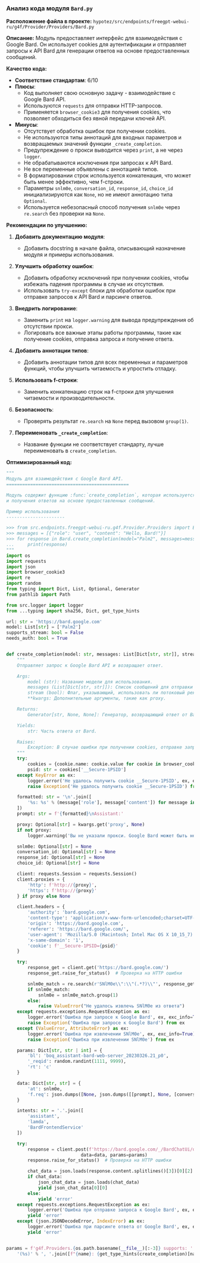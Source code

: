 ### **Анализ кода модуля `Bard.py`**

**Расположение файла в проекте:** `hypotez/src/endpoints/freegpt-webui-ru/g4f/Provider/Providers/Bard.py`

**Описание:** Модуль предоставляет интерфейс для взаимодействия с Google Bard. Он использует cookies для аутентификации и отправляет запросы к API Bard для генерации ответов на основе предоставленных сообщений.

**Качество кода:**

- **Соответствие стандартам**: 6/10
- **Плюсы**:
    - Код выполняет свою основную задачу - взаимодействие с Google Bard API.
    - Используются `requests` для отправки HTTP-запросов.
    - Применяется `browser_cookie3` для получения cookies, что позволяет обходиться без явной передачи ключей API.
- **Минусы**:
    - Отсутствует обработка ошибок при получении cookies.
    - Не используются типы аннотаций для входных параметров и возвращаемых значений функции `_create_completion`.
    - Предупреждение о прокси выводится через `print`, а не через `logger`.
    - Не обрабатываются исключения при запросах к API Bard.
    - Не все переменные объявлены с аннотацией типов.
    - В форматировании строк используется конкатенация, что может быть менее эффективно, чем f-строки.
    - Параметры `snlm0e`, `conversation_id`, `response_id`, `choice_id` инициализируются как `None`, но не имеют аннотацию типа `Optional`.
    - Используется небезопасный способ получения `snlm0e` через `re.search` без проверки на `None`.

**Рекомендации по улучшению:**

1.  **Добавить документацию модуля**:
    - Добавить docstring в начале файла, описывающий назначение модуля и примеры использования.

2.  **Улучшить обработку ошибок**:
    - Добавить обработку исключений при получении cookies, чтобы избежать падения программы в случае их отсутствия.
    - Использовать `try-except` блоки для обработки ошибок при отправке запросов к API Bard и парсинге ответов.

3.  **Внедрить логирование**:
    - Заменить `print` на `logger.warning` для вывода предупреждения об отсутствии прокси.
    - Логировать все важные этапы работы программы, такие как получение cookies, отправка запроса и получение ответа.

4.  **Добавить аннотации типов**:
    - Добавить аннотации типов для всех переменных и параметров функций, чтобы улучшить читаемость и упростить отладку.

5.  **Использовать f-строки**:
    - Заменить конкатенацию строк на f-строки для улучшения читаемости и производительности.

6. **Безопасность**:
   - Проверять результат `re.search` на `None` перед вызовом `group(1)`.

7. **Переименовать `_create_completion`**:
    - Название функции не соответствует стандарту, лучше переименовать в `create_completion`.

**Оптимизированный код:**

```python
"""
Модуль для взаимодействия с Google Bard API.
==============================================

Модуль содержит функцию :func:`create_completion`, которая используется для отправки запросов к Google Bard
и получения ответов на основе предоставленных сообщений.

Пример использования
----------------------

>>> from src.endpoints.freegpt-webui-ru.g4f.Provider.Providers import Bard
>>> messages = [{"role": "user", "content": "Hello, Bard!"}]
>>> for response in Bard.create_completion(model="Palm2", messages=messages, stream=False):
...     print(response)
"""
import os
import requests
import json
import browser_cookie3
import re
import random
from typing import Dict, List, Optional, Generator
from pathlib import Path

from src.logger import logger
from ...typing import sha256, Dict, get_type_hints

url: str = 'https://bard.google.com'
model: List[str] = ['Palm2']
supports_stream: bool = False
needs_auth: bool = True


def create_completion(model: str, messages: List[Dict[str, str]], stream: bool, **kwargs) -> Generator[str, None, None]:
    """
    Отправляет запрос к Google Bard API и возвращает ответ.

    Args:
        model (str): Название модели для использования.
        messages (List[Dict[str, str]]): Список сообщений для отправки в Bard.
        stream (bool): Флаг, указывающий, использовать ли потоковый режим.
        **kwargs: Дополнительные аргументы, такие как proxy.

    Returns:
        Generator[str, None, None]: Генератор, возвращающий ответ от Bard.

    Yields:
        str: Часть ответа от Bard.

    Raises:
        Exception: В случае ошибки при получении cookies, отправке запроса или парсинге ответа.
    """
    try:
        cookies = {cookie.name: cookie.value for cookie in browser_cookie3.chrome(domain_name='.google.com')}
        psid: str = cookies['__Secure-1PSID']
    except KeyError as ex:
        logger.error('Не удалось получить cookie __Secure-1PSID', ex, exc_info=True)
        raise Exception('Не удалось получить cookie __Secure-1PSID') from ex

    formatted: str = '\n'.join([
        '%s: %s' % (message['role'], message['content']) for message in messages
    ])
    prompt: str = f'{formatted}\nAssistant:'

    proxy: Optional[str] = kwargs.get('proxy', None)
    if not proxy:
        logger.warning('Вы не указали прокси. Google Bard может быть недоступен в вашей стране.')

    snlm0e: Optional[str] = None
    conversation_id: Optional[str] = None
    response_id: Optional[str] = None
    choice_id: Optional[str] = None

    client: requests.Session = requests.Session()
    client.proxies = {
        'http': f'http://{proxy}',
        'https': f'http://{proxy}'
    } if proxy else None

    client.headers = {
        'authority': 'bard.google.com',
        'content-type': 'application/x-www-form-urlencoded;charset=UTF-8',
        'origin': 'https://bard.google.com',
        'referer': 'https://bard.google.com/',
        'user-agent': 'Mozilla/5.0 (Macintosh; Intel Mac OS X 10_15_7) AppleWebKit/537.36 (KHTML, like Gecko) Chrome/111.0.0.0 Safari/537.36',
        'x-same-domain': '1',
        'cookie': f'__Secure-1PSID={psid}'
    }

    try:
        response_get = client.get('https://bard.google.com/')
        response_get.raise_for_status()  # Проверка на HTTP ошибки

        snlm0e_match = re.search(r'SNlM0e\\":\\"(.*?)\\"', response_get.text)
        if snlm0e_match:
            snlm0e = snlm0e_match.group(1)
        else:
            raise ValueError("Не удалось извлечь SNlM0e из ответа")
    except requests.exceptions.RequestException as ex:
        logger.error('Ошибка при запросе к Google Bard', ex, exc_info=True)
        raise Exception('Ошибка при запросе к Google Bard') from ex
    except (ValueError, AttributeError) as ex:
        logger.error('Ошибка при извлечении SNlM0e', ex, exc_info=True)
        raise Exception('Ошибка при извлечении SNlM0e') from ex

    params: Dict[str, str | int] = {
        'bl': 'boq_assistant-bard-web-server_20230326.21_p0',
        '_reqid': random.randint(1111, 9999),
        'rt': 'c'
    }

    data: Dict[str, str] = {
        'at': snlm0e,
        'f.req': json.dumps([None, json.dumps([[prompt], None, [conversation_id, response_id, choice_id]])])
    }

    intents: str = '.'.join([
        'assistant',
        'lamda',
        'BardFrontendService'
    ])

    try:
        response = client.post(f'https://bard.google.com/_/BardChatUi/data/{intents}/StreamGenerate',
                            data=data, params=params)
        response.raise_for_status()  # Проверка на HTTP ошибки

        chat_data = json.loads(response.content.splitlines()[3])[0][2]
        if chat_data:
            json_chat_data = json.loads(chat_data)
            yield json_chat_data[0][0]
        else:
            yield 'error'
    except requests.exceptions.RequestException as ex:
        logger.error('Ошибка при отправке запроса к Google Bard', ex, exc_info=True)
        yield 'error'
    except (json.JSONDecodeError, IndexError) as ex:
        logger.error('Ошибка при парсинге ответа от Google Bard', ex, exc_info=True)
        yield 'error'


params = f'g4f.Providers.{os.path.basename(__file__)[:-3]} supports: ' + \
    '(%s)' % ', '.join([f"{name}: {get_type_hints(create_completion)[name].__name__}" for name in create_completion.__code__.co_varnames[:create_completion.__code__.co_argcount]])
